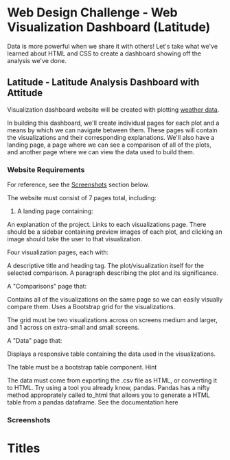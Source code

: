 # Web Design Challenge - Web Visualization Dashboard (Latitude) 

Data is more powerful when we share it with others! Let's take what we've learned about HTML and CSS to create a dashboard showing off the analysis we've done.


## Latitude - Latitude Analysis Dashboard with Attitude

Visualization dashboard website will be created  with plotting [weather data](https://github.com/cecileung1208/Homework/blob/master/Unit%2011%20-%20Web%20Design%20Challenge/Resources/cities.csv).<br>

In building this dashboard, we'll create individual pages for each plot and a means by which we can navigate between them. These pages will contain the visualizations and their corresponding explanations. We'll also have a landing page, a page where we can see a comparison of all of the plots, and another page where we can view the data used to build them.

### Website Requirements
For reference, see the [Screenshots](#screenshots) section below.

The website must consist of 7 pages total, including:

1. A landing page containing:

An explanation of the project.
Links to each visualizations page. There should be a sidebar containing preview images of each plot, and clicking an image should take the user to that visualization.

Four visualization pages, each with:

A descriptive title and heading tag.
The plot/visualization itself for the selected comparison.
A paragraph describing the plot and its significance.


A "Comparisons" page that:

Contains all of the visualizations on the same page so we can easily visually compare them.
Uses a Bootstrap grid for the visualizations.

The grid must be two visualizations across on screens medium and larger, and 1 across on extra-small and small screens.


A "Data" page that:

Displays a responsive table containing the data used in the visualizations.

The table must be a bootstrap table component. Hint

The data must come from exporting the .csv file as HTML, or converting it to HTML. Try using a tool you already know, pandas. Pandas has a nifty method approprately called to_html that allows you to generate a HTML table from a pandas dataframe. See the documentation here

### Screenshots

# Titles 

